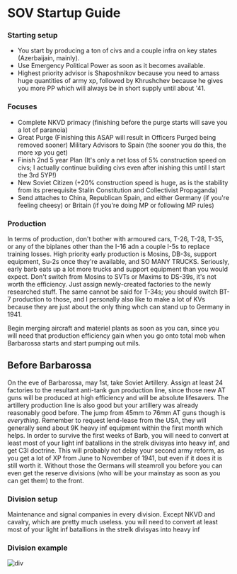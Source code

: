 # SOV Startup Guide

### Starting setup
* You start by producing a ton of civs and a couple infra on key states (Azerbaijain, mainly).
* Use Emergency Political Power as soon as it becomes available.
* Highest priority advisor is Shaposhnikov because you need to amass huge quantities of army xp, followed by Khrushchev because he gives you more PP which will always be in short supply until about '41.

### Focuses
* Complete NKVD primacy (finishing before the purge starts will save you a lot of paranoia)
* Great Purge (Finishing this ASAP will result in Officers Purged being removed sooner) Military Advisors to Spain (the sooner you do this, the more xp you get)
* Finish 2nd 5 year Plan (It's only a net loss of 5% construction speed on civs; I actually continue building civs even after inishing this until I start the 3rd 5YP!)
* New Soviet Citizen (+20% construction speed is huge, as is the stability from its prerequisite Stalin Constitution and Collectivist Propaganda)
*  Send attaches to China, Republican Spain, and either Germany (if you're feeling cheesy) or Britain (if you're doing MP or following MP rules)

### Production
In terms of production, don't bother with armoured cars, T-26, T-28, T-35, or any of the biplanes other than the I-16 adn a couple I-5s to replace training losses.
High priority early production is Mosins, DB-3s, support equipment, Su-2s once they're available, and SO MANY TRUCKS. Seriously, early barb eats up a lot more trucks and support equipment than you would expect.
Don't switch from Mosins to SVTs or Maxims to DS-39s, it's not worth the efficiency. Just assign newly-created factories to the newly researched stuff. The same cannot be said for T-34s; you should switch BT-7 production to those, and I personally also like to make a lot of KVs because they are just about the only thing whch can stand up to Germany in 1941.

Begin merging aircraft and materiel plants as soon as you can, since you will need that production efficiency gain when you go onto total mob when Barbarossa starts and start pumping out mils.


## Before Barbarossa
 On the eve of Barbarossa, may 1st, take Soviet Artillery. Assign at least 24 factories to the resultant anti-tank gun production line, since those new AT guns will be produced at high efficiency and will be absolute lifesavers.
The artillery production line is also good but your artillery was already reasonably good before. The jump from 45mm to 76mm AT guns though is _everything._
Remember to request lend-lease from the USA, they will generally send about 9K heavy inf equipment within the first month which helps. In order to survive the first weeks of Barb, you will need to convert at least most of your light inf batallions in the strelk divisyas into heavy inf, and get C3I doctrine.
This will probably not delay your second army reform, as you get a lot of XP from June to November of 1941, but even if it does it is still worth it. Without those the Germans will steamroll you before you can even get the reserve divisions (who will be your mainstay as soon as you can get them) to the front.

### Division setup
 Maintenance and signal companies in every division. Except NKVD and cavalry, which are pretty much useless.
 you will need to convert at least most of your light inf batallions in the strelk divisyas into heavy inf

### Division example
![div](https://user-images.githubusercontent.com/46526140/173250667-3e528473-3c45-4ff3-9900-313fa5153f53.jpg)
